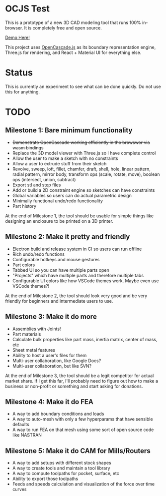 # OCJS Test

This is a prototype of a new 3D CAD modeling tool that runs 100% in-browser. It is completely free and open source.

[Demo Here!](https://mattferraro.github.io/ocjstest/)

This project uses [OpenCascade.js](https://ocjs.org/) as its boundary representation engine, Three.js for rendering, and React + Material UI for everything else.

# Status

This is currently an experiment to see what can be done quickly. Do not use this for anything.

# TODO

## Milestone 1: Bare minimum functionality
- ~~Demonstrate OpenCascade working efficiently in the browswer via wasm bindings~~
- Replace the 3D model viewer with Three.js so I have complete control
- Allow the user to make a sketch with no constraints
- Allow a user to extrude stuff from their sketch
- Revolve, sweep, loft, fillet, chamfer, draft, shell, hole, linear pattern, radial pattern, mirror body, transform ops (scale, rotate, move), boolean ops (intersect, union, subtract) 
- Export stl and step files
- Add or build a 2D constraint engine so sketches can have constraints
- Global variables so users can do actual parametric design
- Minimally functional undo/redo functionality
- Part history

At the end of Milestone 1, the tool should be usable for simple things like designing an enclosure to be printed on a 3D printer.

## Milestone 2: Make it pretty and friendly
- Electron build and release system in CI so users can run offline
- Rich undo/redo functions
- Configurable hotkeys and mouse gestures
- Part colors
- Tabbed UI so you can have multiple parts open
- "Projects" which have multiple parts and therefore multiple tabs
- Configurable UI colors like how VSCode themes work. Maybe even use VSCode themes?!

At the end of Milestone 2, the tool should look very good and be very friendly for beginners and intermediate users to use.

## Milestone 3: Make it do more
- Assemblies with Joints!
- Part materials
- Calculate bulk properties like part mass, inertia matrix, center of mass, etc
- Sheet metal features
- Ability to host a user's files for them
- Multi-user collaboration, like Google Docs?
- Multi-user collaboration, but like SVN?

At the end of Milestone 3, the tool should be a legit competitor for actual market share. If I get this far, I'll probably need to figure out how to make a business or non-profit or something and start asking for donations.

## Milestone 4: Make it do FEA
- A way to add boundary conditions and loads
- A way to auto-mesh with only a few hyperparams that have sensible defaults
- A way to run FEA on that mesh using some sort of open source code like NASTRAN

## Milestone 5: Make it do CAM for Mills/Routers
- A way to add setups with different stock shapes
- A way to create tools and maintain a tool library
- A way to compute toolpaths for pocket, surface, etc
- Ability to export those toolpaths
- Feeds and speeds calculation and visualization of the force over time curves